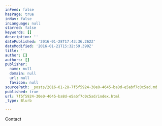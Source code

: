 ```yaml
---
inFeed: false
hasPage: true
inNav: false
inLanguage: null
starred: false
keywords: []
description: ''
datePublished: '2016-01-28T17:43:36.262Z'
dateModified: '2016-01-21T15:32:59.399Z'
title: ''
author: []
authors: []
publisher:
  name: null
  domain: null
  url: null
  favicon: null
sourcePath: _posts/2016-01-28-7f5f5924-30e0-4645-ba8d-e5abf7c0c5ad.md
published: true
url: 7f5f5924-30e0-4645-ba8d-e5abf7c0c5ad/index.html
_type: Blurb

---
```

Contact